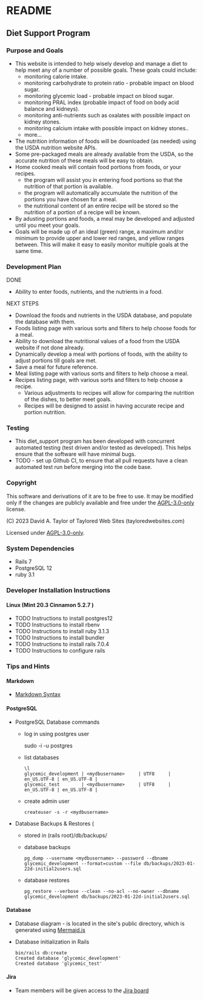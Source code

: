 # README

## Diet Support Program

### Purpose and Goals
- This website is intended to help wisely develop and manage a diet to help meet any of a number of possible goals.  These goals could include:
    - monitoring calorie intake.
    - monitoring carbohydrate to protein ratio - probable impact on blood sugar.
    - monitoring glycemic load - probable impact on blood sugar.
    - monitoring PRAL index (probable impact of food on body acid balance and kidneys).
   -  monitoring anti-nutrients such as oxalates with possible impact on kidney stones.
    - monitoring calcium intake with possible impact on kidney stones..
    -  more...
- The nutrition information of foods will be downloaded (as needed) using the USDA nutrition website APIs.
- Some pre-packaged meals are already available from the USDA, so the accurate nutrition of these meals will be easy to obtain.
- Home cooked meals will contain food portions from foods, or  your recipes.
    - the program will assist you in entering food portions so that the nutrition of that portion is available.
    - the program will automatically accumulate the nutrition of the portions you have chosen for a meal.
    - the nutritional content of an entire recipe will be stored so the nutrition of a portion of a recipe will be known.
-  By adusting portions and foods, a meal may be developed and adjusted until you meet your goals.
-  Goals will be made up of an ideal (green) range, a maximum and/or minimum to provide upper and lower red ranges, and yellow ranges between.  This will make it easy to easily monitor  multiple goals at the same time.

### Development Plan
DONE
- Ability to enter foods, nutrients, and the nutrients in a food.

NEXT STEPS
- Download the foods and nutrients in the USDA database, and populate the database with them.
- Foods listing page with various sorts and filters to help choose foods for a meal.
- Ability to download the nutritional values of a food from the USDA website if not done already.
- Dynamically develop a meal with portions of foods, with the ability to adjust portions till goals are met.
- Save a meal for future reference.
- Meal listing page with various sorts and filters to help choose a meal.
- Recipes listing page, with various sorts and filters to help choose a recipe.
    - Various adjustments to recipes will allow for comparing the nutrition of the dishes, to better meet goals.
    - Recipes will be designed to assist in having accurate recipe and portion nutrition.

### Testing
- This diet_support program has been developed with concurrent automated testing (test driven and/or tested as developed).  This helps ensure that the software will have minimal bugs.
- TODO - set up Github CI, to ensure that all pull requests have a clean automated test run before merging into the code base.

### Copyright

This software and derivations of it are to be free to use.  It may be modified only if the changes are publicly available and free under the [AGPL-3.0-only](https://opensource.org/license/agpl-v3/) license.

(C) 2023 David A. Taylor of Taylored Web Sites (tayloredwebsites.com)

Licensed under  [AGPL-3.0-only](https://opensource.org/license/agpl-v3/).


### System Dependencies
- Rails 7
- PostgreSQL 12
- ruby 3.1

### Developer Installation Instructions

#### Linux (Mint 20.3 Cinnamon 5.2.7 )
- TODO Instructions to install postgres12
- TODO Instructions to install rbenv
- TODO Instructions to install ruby 3.1.3
- TODO Instructions to install bundler
- TODO Instructions to install rails 7.0.4
- TODO Instructions to configure rails

### Tips and Hints

#### Markdown
- [Markdown Syntax](https://www.markdownguide.org/basic-syntax)

#### PostgreSQL
- PostgreSQL Database commands
    - log in using postgres user

        sudo -i -u postgres
    - list databases

          \l
          glycemic_development | <mydbusername>     | UTF8     | en_US.UTF-8 | en_US.UTF-8 |
          glycemic_test        | <mydbusername>     | UTF8     | en_US.UTF-8 | en_US.UTF-8 |
    - create admin user <mydbusername>

          createuser -s -r <mydbusername>
- Database Backups & Restores (
    - stored in (rails root)/db/backups/
    - database backups

          pg_dump --username <mydbusername> --password --dbname glycemic_development --format=custom --file db/backups/2023-01-22d-initial2users.sql
    - database restores

          pg_restore --verbose --clean --no-acl --no-owner --dbname glycemic_development db/backups/2023-01-22d-initial2users.sql

#### Database
- Database diagram - is located in the site's public directory, which is generated using [Mermaid.js](https://mermaid.js.org/)
- Database initialization in Rails

      bin/rails db:create
      Created database 'glycemic_development'
      Created database 'glycemic_test'
      
#### Jira
- Team members will be given access to the [Jira board](https://tayloredwebsites.atlassian.net/jira/software/projects/GLYC/boards/1)
